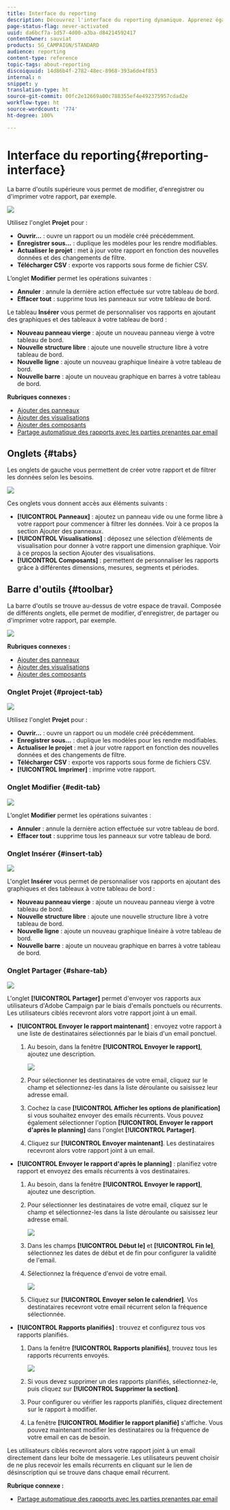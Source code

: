 ```yaml
---
title: Interface du reporting
description: Découvrez l'interface du reporting dynamique. Apprenez également comment passer d'un onglet et d'un menu à un autre.
page-status-flag: never-activated
uuid: da6bcf7a-1d57-4d00-a3ba-d84214592417
contentOwner: sauviat
products: SG_CAMPAIGN/STANDARD
audience: reporting
content-type: reference
topic-tags: about-reporting
discoiquuid: 14d86b4f-2782-48ec-8968-393a6de4f853
internal: n
snippet: y
translation-type: ht
source-git-commit: 00fc2e12669a00c788355ef4e492375957cdad2e
workflow-type: ht
source-wordcount: '774'
ht-degree: 100%

---
```



# Interface du reporting{#reporting-interface}

La barre d&#39;outils supérieure vous permet de modifier, d&#39;enregistrer ou d&#39;imprimer votre rapport, par exemple.

![](assets/dynamic_report_toolbar.png)

Utilisez l&#39;onglet **Projet** pour :

* **Ouvrir...** : ouvre un rapport ou un modèle créé précédemment.
* **Enregistrer sous...** : duplique les modèles pour les rendre modifiables.
* **Actualiser le projet** : met à jour votre rapport en fonction des nouvelles données et des changements de filtre.
* **Télécharger CSV** : exporte vos rapports sous forme de fichier CSV.

L’onglet **Modifier** permet les opérations suivantes :

* **Annuler** : annule la dernière action effectuée sur votre tableau de bord.
* **Effacer tout** : supprime tous les panneaux sur votre tableau de bord.

Le tableau **Insérer** vous permet de personnaliser vos rapports en ajoutant des graphiques et des tableaux à votre tableau de bord :

* **Nouveau panneau vierge** : ajoute un nouveau panneau vierge à votre tableau de bord.
* **Nouvelle structure libre** : ajoute une nouvelle structure libre à votre tableau de bord.
* **Nouvelle ligne** : ajoute un nouveau graphique linéaire à votre tableau de bord.
* **Nouvelle barre** : ajoute un nouveau graphique en barres à votre tableau de bord.

**Rubriques connexes :**

* [Ajouter des panneaux](../../reporting/using/adding-panels.md)
* [Ajouter des visualisations](../../reporting/using/adding-visualizations.md)
* [Ajouter des composants](../../reporting/using/adding-components.md)
* [Partage automatique des rapports avec les parties prenantes par email](https://helpx.adobe.com/fr/campaign/kb/simplify-campaign-management.html#Reportandshareinsightswithallstakeholders)

## Onglets  {#tabs}

Les onglets de gauche vous permettent de créer votre rapport et de filtrer les données selon les besoins.

![](assets/dynamic_report_interface.png)

Ces onglets vous donnent accès aux éléments suivants :

* **[!UICONTROL Panneaux]** : ajoutez un panneau vide ou une forme libre à votre rapport pour commencer à filtrer les données. Voir à ce propos la section Ajouter des panneaux.
* **[!UICONTROL Visualisations]** : déposez une sélection d’éléments de visualisation pour donner à votre rapport une dimension graphique. Voir à ce propos la section Ajouter des visualisations.
* **[!UICONTROL Composants]** : permettent de personnaliser les rapports grâce à différentes dimensions, mesures, segments et périodes.

## Barre d&#39;outils {#toolbar}

La barre d&#39;outils se trouve au-dessus de votre espace de travail. Composée de différents onglets, elle permet de modifier, d&#39;enregistrer, de partager ou d&#39;imprimer votre rapport, par exemple.

![](assets/dynamic_report_toolbar.png)

**Rubriques connexes :**

* [Ajouter des panneaux](../../reporting/using/adding-panels.md)
* [Ajouter des visualisations](../../reporting/using/adding-visualizations.md)
* [Ajouter des composants](../../reporting/using/adding-components.md)

### Onglet Projet  {#project-tab}

![](assets/tab_project.png)

Utilisez l&#39;onglet **Projet** pour :

* **Ouvrir...** : ouvre un rapport ou un modèle créé précédemment.
* **Enregistrer sous...** : duplique les modèles pour les rendre modifiables.
* **Actualiser le projet** : met à jour votre rapport en fonction des nouvelles données et des changements de filtre.
* **Télécharger CSV** : exporte vos rapports sous forme de fichiers CSV.
* **[!UICONTROL Imprimer]** : imprime votre rapport.

### Onglet Modifier {#edit-tab}

![](assets/tab_edit.png)

L’onglet **Modifier** permet les opérations suivantes :

* **Annuler** : annule la dernière action effectuée sur votre tableau de bord.
* **Effacer tout** : supprime tous les panneaux sur votre tableau de bord.

### Onglet Insérer  {#insert-tab}

![](assets/tab_insert.png)

L&#39;onglet **Insérer** vous permet de personnaliser vos rapports en ajoutant des graphiques et des tableaux à votre tableau de bord :

* **Nouveau panneau vierge** : ajoute un nouveau panneau vierge à votre tableau de bord.
* **Nouvelle structure libre** : ajoute une nouvelle structure libre à votre tableau de bord.
* **Nouvelle ligne** : ajoute un nouveau graphique linéaire à votre tableau de bord.
* **Nouvelle barre** : ajoute un nouveau graphique en barres à votre tableau de bord.

### Onglet Partager  {#share-tab}

![](assets/tab_share_1.png)

L&#39;onglet **[!UICONTROL Partager]** permet d&#39;envoyer vos rapports aux utilisateurs d&#39;Adobe Campaign par le biais d&#39;emails ponctuels ou récurrents. Les utilisateurs ciblés recevront alors votre rapport joint à un email.

* **[!UICONTROL Envoyer le rapport maintenant]** : envoyez votre rapport à une liste de destinataires sélectionnés par le biais d&#39;un email ponctuel.

   1. Au besoin, dans la fenêtre **[!UICONTROL Envoyer le rapport]**, ajoutez une description.

      ![](assets/tab_share_4.png)

   1. Pour sélectionner les destinataires de votre email, cliquez sur le champ et sélectionnez-les dans la liste déroulante ou saisissez leur adresse email.
   1. Cochez la case **[!UICONTROL Afficher les options de planification]** si vous souhaitez envoyer des emails récurrents. Vous pouvez également sélectionner l&#39;option **[!UICONTROL Envoyer le rapport d&#39;après le planning]** dans l&#39;onglet **[!UICONTROL Partager]**.
   1. Cliquez sur **[!UICONTROL Envoyer maintenant]**. Les destinataires recevront alors votre rapport joint à un email.

* **[!UICONTROL Envoyer le rapport d&#39;après le planning]** : planifiez votre rapport et envoyez des emails récurrents à vos destinataires.

   1. Au besoin, dans la fenêtre **[!UICONTROL Envoyer le rapport]**, ajoutez une description.
   1. Pour sélectionner les destinataires de votre email, cliquez sur le champ et sélectionnez-les dans la liste déroulante ou saisissez leur adresse email.

      ![](assets/tab_share_5.png)

   1. Dans les champs **[!UICONTROL Début le]** et **[!UICONTROL Fin le]**, sélectionnez les dates de début et de fin pour configurer la validité de l&#39;email.
   1. Sélectionnez la fréquence d&#39;envoi de votre email.

      ![](assets/tab_share_2.png)

   1. Cliquez sur **[!UICONTROL Envoyer selon le calendrier]**. Vos destinataires recevront votre email récurrent selon la fréquence sélectionnée.

* **[!UICONTROL Rapports planifiés]** : trouvez et configurez tous vos rapports planifiés.

   1. Dans la fenêtre **[!UICONTROL Rapports planifiés]**, trouvez tous les rapports récurrents envoyés.

      ![](assets/tab_share_3.png)

   1. Si vous devez supprimer un des rapports planifiés, sélectionnez-le, puis cliquez sur **[!UICONTROL Supprimer la section]**.
   1. Pour configurer ou vérifier les rapports planifiés, cliquez directement sur le rapport à modifier.
   1. La fenêtre **[!UICONTROL Modifier le rapport planifié]** s&#39;affiche. Vous pouvez maintenant modifier les destinataires ou la fréquence de votre email en cas de besoin.

Les utilisateurs ciblés recevront alors votre rapport joint à un email directement dans leur boîte de messagerie. Les utilisateurs peuvent choisir de ne plus recevoir les emails récurrents en cliquant sur le lien de désinscription qui se trouve dans chaque email récurrent.

**Rubrique connexe :**

* [Partage automatique des rapports avec les parties prenantes par email](https://helpx.adobe.com/fr/campaign/kb/simplify-campaign-management.html#Reportandshareinsightswithallstakeholders)
